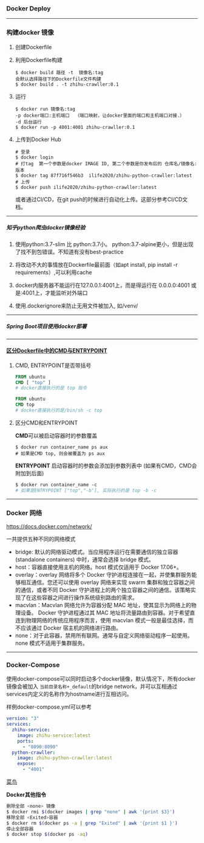 ### Docker Deploy

---

### 构建docker 镜像

1. 创建Dockerfile

2. 利用Dockerfile构建

   ```shell
   $ docker build 路径 -t  镜像名:tag 
   会默认选择路径下的Dockerfile文件构建
   $ docker build . -t zhihu-crawller:0.1
   ```

3. 运行

   ```shell
   $ docker run 镜像名:tag
   -p docker端口:主机端口  （端口映射，让docker里面的端口和主机端口对接.）
   -d 后台运行
   $ docker run -p 4001:4001 zhihu-crawller:0.1
   ```

4. 上传到Docker Hub

   ```shell
   # 登录
   $ docker login
   # 打tag  第一个参数是docker IMAGE ID, 第二个参数是你发布后的 仓库名/镜像名:版本
   $ docker tag 87f716f546b3  ilife2020/zhihu-python-crawller:latest
   # 上传
   $ docker push ilife2020/zhihu-python-crawller:latest
   ```

   或者通过CI/CD，在git push的时候进行自动化上传。这部分参考CI/CD文档。

---



#####  知乎python爬虫docker镜像经验

1. 使用python:3.7-slim 比 python:3.7小。 python:3.7-alpine更小，但是出现了找不到包错误。不知道有没有best-practice
2. 将改动不大的事情放在Dockerfile最前面（如apt install, pip install -r requirements）,可以利用cache
3. docker内服务器不能运行在127.0.0.1:4001上，而是得运行在 0.0.0.0:4001 或是:4001上，才能监听对外端口

4. 使用.dockerignore来防止无用文件被加入, 如/venv/

---

##### Spring Boot项目使用docker部署



---

#### [区分Dockerfile中的CMD与ENTRYPOINT](https://www.cnblogs.com/sparkdev/p/8461576.html)

1. CMD, ENTRYPOINT是否带括号

   ```dockerfile
   FROM ubuntu
   CMD [ "top" ]
   # docker直接执行的是 top 指令
   ```

   ```dockerfile
   FROM ubuntu
   CMD top
   # docker直接执行的是/bin/sh -c top
   ```

2. 区分CMD和ENTRYPOINT

   **CMD**可以被启动容器时的参数覆盖

   ```shell
   $ docker run container_name ps aux
   # 如果是CMD top, 则会被覆盖为 ps aux
   ```

   **ENTRYPOINT** 启动容器时的参数会添加到参数列表中	(如果有CMD，CMD会附加到后面)

   ```dockerfile
   $ docker run container_name -c
   # 如果是ENTRYPOINT ["top","-b"], 实际执行的是 top -b -c
   ```

---

### Docker 网络

https://docs.docker.com/network/

一共提供五种不同的网络模式

- bridge: 默认的网络驱动模式。当应用程序运行在需要通信的独立容器 (standalone containers) 中时，通常会选择 bridge 模式。
- host：容器直接使用主机的网络。host 模式仅适用于 Docker 17.06+。
- overlay：overlay 网络将多个 Docker 守护进程连接在一起，并使集群服务能够相互通信。您还可以使用 overlay 网络来实现 swarm 集群和独立容器之间的通信，或者不同 Docker 守护进程上的两个独立容器之间的通信。该策略实现了在这些容器之间进行操作系统级别路由的需求。
- macvlan：Macvlan 网络允许为容器分配 MAC 地址，使其显示为网络上的物理设备。 Docker 守护进程通过其 MAC 地址将流量路由到容器。对于希望直连到物理网络的传统应用程序而言，使用 macvlan 模式一般是最佳选择，而不应该通过 Docker 宿主机的网络进行路由。
- none：对于此容器，禁用所有联网。通常与自定义网络驱动程序一起使用。none 模式不适用于集群服务。
---
### Docker-Compose

使用docker-compose可以同时启动多个docker镜像，默认情况下，所有docker镜像会被加入 `当前目录名称+_default`的bridge network，并可以互相通过services内定义的名称作为hostname进行互相访问。

样例docker-compose.yml可以参考

```yml
version: "3"
services:
  zhihu-service:
    image: zhihu-service:latest
    ports:
      - "8090:8090"
  python-crawller:
    image: zhihu-python-crawller:latest
    expose:
      - "4001"
```

[菜鸟](https://www.runoob.com/docker/docker-compose.html)

**Docker其他指令**

```zsh
删除全部 <none> 镜像
$ docker rmi $(docker images | grep "none" | awk '{print $3}')
移除全部 <Exited>容器
$ docker rm $(docker ps -a | grep "Exited" | awk '{print $1 }')
停止全部容器
$ docker stop $(docker ps -aq)
```

